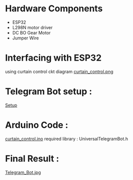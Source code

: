 # Hardware Components
- ESP32
- L298N motor driver
- DC BO Gear Motor
- Jumper Wire
# Interfacing with ESP32
using curtain control ckt diagram [curtain_control.png](https://github.com/ommibhatt/Home-Automation-Curtain-Control-By-ESP32/blob/main/curtain_control.png)
# Telegram Bot setup :
[Setup](https://randomnerdtutorials.com/telegram-control-esp32-esp8266-nodemcu-outputs/)
# Arduino Code : 
[curtain_control.ino](https://github.com/ommibhatt/Home-Automation-Curtain-Control-By-ESP32/blob/main/curtain_control.ino)
required library : UniversalTelegramBot.h
# Final Result :
[Telegram_Bot.jpg](https://github.com/ommibhatt/Home-Automation-Curtain-Control-By-ESP32/blob/main/Telegram_Bot.jpg)
